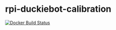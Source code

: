 # rpi-duckiebot-calibration

[![Docker Build Status](https://img.shields.io/docker/build/duckietown/rpi-duckiebot-calibration.svg)](https://hub.docker.com/r/duckietown/rpi-duckiebot-calibration/builds/)

